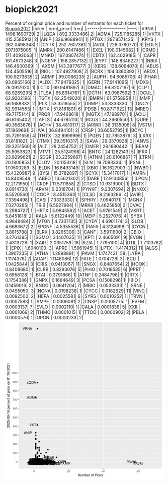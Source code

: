 # biopick2021
Percent of original price and number of entrants for each ticket for [Biopick2021](https://twitter.com/hashtag/Biopick2021)
|ticker |   nrml_price| freq|
|:------|------------:|----:|
|VRNA   | 1498.1690729|    2|
|LQDA   |  892.3333486|    2|
|ADMA   |  725.1185285|    1|
|VKTX   |  415.2585912|    2|
|ANIP   |  326.9688941|    1|
|PTGX   |  297.8571425|    1|
|KRYS   |  262.0498343|    1|
|CYTK   |  252.7607361|    1|
|AVDL   |  228.0780770|    3|
|EOLS   |  207.1875005|    1|
|AMRX   |  200.6147486|    1|
|EXEL   |  190.0145982|    1|
|CRMD   |  171.4092063|    1|
|MNKD   |  167.0807474|    1|
|CDTX   |  162.4029185|    1|
|CAPR   |  161.4973248|    3|
|NGENF  |  158.2857132|    2|
|EYPT   |  148.8346227|    1|
|NBIX   |  146.4900369|    1|
|AXSM   |  143.3877677|    3|
|XERS   |  138.6064070|    8|
|ABUS   |  124.4505516|    3|
|RIGL   |  107.4927908|    2|
|BCRX   |  104.3360392|    7|
|ARDX   |  100.9273635|    2|
|ARMP   |   99.0066235|    2|
|AUPH   |   94.6085706|    4|
|PHAR   |   93.0965166|    2|
|ALDX   |   77.9479325|    1|
|GERN   |   77.9141095|    1|
|MDXG   |   76.0917020|    1|
|LCTX   |   69.9481897|    3|
|DMAC   |   69.8207197|    6|
|CLPT   |   68.9269293|    3|
|TLSA   |   65.8914767|    1|
|DCTH   |   63.0987592|    3|
|OCUL   |   62.9202196|    1|
|TGTX   |   62.2549020|    8|
|BMRN   |   61.5758951|    1|
|IMMP   |   56.1688332|    2|
|PLX    |   53.3519555|    2|
|ORMP   |   53.3333330|    1|
|ONCY   |   52.9914553|    1|
|IMTX   |   51.8181801|    6|
|PDSB   |   50.8771922|   13|
|MREO   |   49.7175144|    8|
|PRQR   |   47.9468618|    1|
|MGTX   |   47.1989701|    1|
|ACIU   |   46.6165402|    1|
|APLS   |   44.6785113|    1|
|RCUS   |   44.2660550|    1|
|QURE   |   40.3563676|    1|
|ACHV   |   38.4810117|    2|
|ARWR   |   38.3135098|    8|
|VSTM   |   37.1969691|    3|
|IVA    |   36.8494101|    2|
|CRSP   |   36.6052795|    1|
|BCYC   |   35.7291659|    4|
|THTX   |   32.8999996|    1|
|PGEN   |   32.7853879|    3|
|LXRX   |   31.8181821|    2|
|CTMX   |   29.3510317|    3|
|SAVA   |   29.3370928|    2|
|ANVS   |   29.3251560|    8|
|ALT    |   28.2454752|    2|
|OMER   |   28.1680442|    1|
|BEAM   |   25.5953823|    1|
|VTVT   |   25.5124998|    4|
|BNTC   |   24.1282143|    5|
|IFRX   |   23.9299621|    2|
|SDGR   |   23.2259667|    1|
|ATNM   |   20.6106867|    7|
|LTRN   |   20.1800853|    1|
|CLOV   |   20.1153118|    1|
|SLN    |   19.7083334|    1|
|PSNL   |   17.0500289|    3|
|ELDN   |   16.8493149|    2|
|XBIO   |   16.1627903|    2|
|NWBO   |   15.4320987|    9|
|BYSI   |   15.3782897|    1|
|SCYX   |   15.3417017|    1|
|AMRN   |   14.8409548|    1|
|ABEO   |   13.5621302|    2|
|DARE   |   12.9134856|    1|
|LPCN   |   12.2171950|    1|
|CRDF   |   11.5711858|    2|
|CTSO   |   10.9319000|    1|
|BDTX   |    9.8914730|    1|
|ARVN   |    9.2318704|    1|
|PYNKF  |    9.2307694|    2|
|NNOX   |    8.5520560|    1|
|COCP   |    8.4515363|    1|
|CLSD   |    8.2163286|    4|
|AVIR   |    7.3394498|    1|
|CASI   |    7.3333330|    1|
|SPHRY  |    7.0940171|    1|
|MGNX   |    7.0270265|    1|
|TRIB   |    6.5927984|    1|
|MRKR   |    6.4625850|    2|
|CVAC   |    6.2984727|    1|
|HRTX   |    5.9845562|    1|
|ACET   |    5.9761549|    2|
|VXRT   |    5.8451818|    2|
|KALA   |    5.6122449|   10|
|MEIP   |    5.2527076|    4|
|SYBX   |    4.9848484|    2|
|VTGN   |    4.7307135|    3|
|CYDY   |    4.6901174|    3|
|SLDB   |    4.6683672|    2|
|EPGNF  |    4.5355536|    1|
|RAFA   |    4.3124998|    1|
|CYCN   |    3.8815788|    3|
|BLRX   |    3.8265306|    3|
|CANF   |    3.5911600|    2|
|CBIO   |    3.2761395|    1|
|SGMO   |    3.1407035|   11|
|KPTI   |    2.4665091|    9|
|EVGN   |    2.4313726|    1|
|XAIR   |    2.0351759|   18|
|KZIA   |    1.7795100|    4|
|DTIL   |    1.7103762|    1|
|EPIX   |    1.6040100|    3|
|APRE   |    1.5961945|    1|
|LPTX   |    1.4174312|   11|
|ALGS   |    1.3907235|    2|
|ATHA   |    1.2898891|    1|
|PAVM   |    1.1747431|   58|
|LYRA   |    1.1174378|    2|
|ADAP   |    1.1148086|   12|
|FATE   |    1.0704728|    3|
|BCLI   |    1.0425844|    3|
|CRIS   |    0.9413067|   11|
|SNGX   |    0.8487654|    2|
|HOOK   |    0.8408680|    1|
|CLRB   |    0.8293076|    5|
|PHIO   |    0.7018585|    6|
|PPBT   |    0.6958128|    1|
|BTAI   |    0.3791866|    1|
|ATNF   |    0.2484798|    1|
|GRTX   |    0.1754386|    1|
|GNPX   |    0.1664649|    3|
|PCSA   |    0.1508296|    1|
|IBIO   |    0.1459016|    2|
|BNGO   |    0.0641204|    7|
|MBIO   |    0.0533333|    1|
|SRNE   |    0.0495050|    3|
|NCNA   |    0.0198238|    1|
|CYCC   |    0.0182629|   11|
|VINC   |    0.0092500|    2|
|HEPA   |    0.0025581|    6|
|SYRS   |    0.0010252|    1|
|TRVN   |    0.0007583|    1|
|AMPE   |    0.0006081|    2|
|CNSP   |    0.0005775|    1|
|EVFM   |    0.0003137|    7|
|EVLO   |    0.0002110|    1|
|CALA   |    0.0001838|    5|
|XXII   |    0.0001069|    2|
|THMO   |    0.0001015|    1|
|TTOO   |    0.0000902|    2|
|PBLA   |    0.0000576|    1|
|OPGN   |    0.0000233|    2|
![retvspicks](biopicks.png?raw=true)
